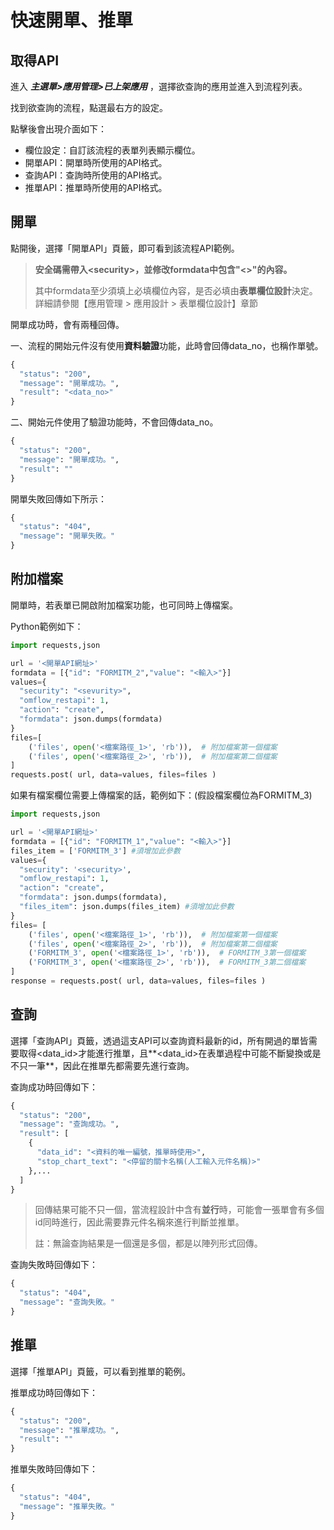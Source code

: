
# 快速開單、推單

## 取得API

進入 _**主選單>應用管理>已上架應用**_ ，選擇欲查詢的應用並進入到流程列表。

找到欲查詢的流程，點選最右方的設定。

點擊後會出現介面如下：

* 欄位設定：自訂該流程的表單列表顯示欄位。
* 開單API：開單時所使用的API格式。
* 查詢API：查詢時所使用的API格式。
* 推單API：推單時所使用的API格式。

## 開單

點開後，選擇「開單API」頁籤，即可看到該流程API範例。

> **安全碼需帶入\<security>，並修改formdata中包含"<>"的內容。**
>
> 其中formdata至少須填上必填欄位內容，是否必填由**表單欄位設計**決定。 詳細請參閱【應用管理 > 應用設計 > 表單欄位設計】章節


開單成功時，會有兩種回傳。

一、流程的開始元件沒有使用**資料驗證**功能，此時會回傳data_no，也稱作單號。

```python
{
  "status": "200",
  "message": "開單成功。",
  "result": "<data_no>"
}
```

二、開始元件使用了驗證功能時，不會回傳data_no。

```python
{
  "status": "200",
  "message": "開單成功。",
  "result": ""
}
```

開單失敗回傳如下所示：

```python
{
  "status": "404",
  "message": "開單失敗。"
}
```

## 附加檔案

開單時，若表單已開啟附加檔案功能，也可同時上傳檔案。

Python範例如下：

```python
import requests,json

url = '<開單API網址>'
formdata = [{"id": "FORMITM_2","value": "<輸入>"}]
values={
  "security": "<sevurity>",
  "omflow_restapi": 1,
  "action": "create",
  "formdata": json.dumps(formdata)
}
files=[
    ('files', open('<檔案路徑_1>', 'rb')),  # 附加檔案第一個檔案
    ('files', open('<檔案路徑_2>', 'rb')),  # 附加檔案第二個檔案
]
requests.post( url, data=values, files=files )
```

如果有檔案欄位需要上傳檔案的話，範例如下：(假設檔案欄位為FORMITM_3)

```python
import requests,json

url = '<開單API網址>'
formdata = [{"id": "FORMITM_1","value": "<輸入>"}]
files_item = ['FORMITM_3'] #須增加此參數
values={
  "security": '<security>',
  "omflow_restapi": 1,
  "action": "create",
  "formdata": json.dumps(formdata),
  "files_item": json.dumps(files_item) #須增加此參數
}
files= [
    ('files', open('<檔案路徑_1>', 'rb')),  # 附加檔案第一個檔案
    ('files', open('<檔案路徑_2>', 'rb')),  # 附加檔案第二個檔案
    ('FORMITM_3', open('<檔案路徑_1>', 'rb')),  # FORMITM_3第一個檔案
    ('FORMITM_3', open('<檔案路徑_2>', 'rb')),  # FORMITM_3第二個檔案
]
response = requests.post( url, data=values, files=files )
```

## 查詢

選擇「查詢API」頁籤，透過這支API可以查詢資料最新的id，所有開過的單皆需要取得\<data_id>才能進行推單，且**\<data_id>在表單過程中可能不斷變換或是不只一筆**，因此在推單先都需要先進行查詢。

查詢成功時回傳如下： 

```python
{
  "status": "200",
  "message": "查詢成功。",
  "result": [
    {
      "data_id": "<資料的唯一編號，推單時使用>",
      "stop_chart_text": "<停留的關卡名稱(人工輸入元件名稱)>"
    },...
  ]
}
```

> 回傳結果可能不只一個，當流程設計中含有**並行**時，可能會一張單會有多個id同時進行，因此需要靠元件名稱來進行判斷並推單。
>
> 註：無論查詢結果是一個還是多個，都是以陣列形式回傳。

查詢失敗時回傳如下：

```python
{
  "status": "404",
  "message": "查詢失敗。"
}
```

## 推單

選擇「推單API」頁籤，可以看到推單的範例。

推單成功時回傳如下：

```python
{
  "status": "200",
  "message": "推單成功。",
  "result": ""
}
```

推單失敗時回傳如下：

```python
{
  "status": "404",
  "message": "推單失敗。"
}
```
